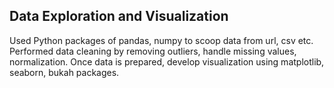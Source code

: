 ## Data Exploration and Visualization

Used Python packages of pandas, numpy to scoop data from url, csv etc. Performed data cleaning by removing outliers, handle missing values, normalization. Once data is prepared, develop visualization using matplotlib, seaborn, bukah packages.

